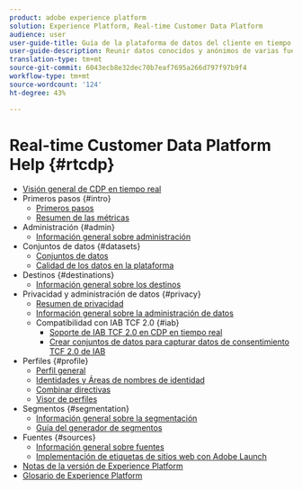 ```yaml
---
product: adobe experience platform
solution: Experience Platform, Real-time Customer Data Platform
audience: user
user-guide-title: Guía de la plataforma de datos del cliente en tiempo real
user-guide-description: Reunir datos conocidos y anónimos de varias fuentes empresariales para crear perfiles de clientes, crear segmentos de audiencia a partir de esos perfiles y activar estos segmentos en destinos de terceros.
translation-type: tm+mt
source-git-commit: 6043ecb8e32dec70b7eaf7695a266d797f97b9f4
workflow-type: tm+mt
source-wordcount: '124'
ht-degree: 43%

---
```



# Real-time Customer Data Platform Help {#rtcdp}

* [Visión general de CDP en tiempo real](overview.md)
* Primeros pasos {#intro}
   * [Primeros pasos](get-started.md)
   * [Resumen de las métricas](home-page-dashboards.md)
* Administración {#admin}
   * [Información general sobre administración](administration/admin-overview.md)
* Conjuntos de datos {#datasets}
   * [Conjuntos de datos](datasets/dataset.md)
   * [Calidad de los datos en la plataforma](datasets/data-quality.md)
* Destinos {#destinations}
   * [Información general sobre los destinos](destinations/overview.md)
* Privacidad y administración de datos {#privacy}
   * [Resumen de privacidad](privacy/privacy-overview.md)
   * [Información general sobre la administración de datos](privacy/data-governance-overview.md)
   * Compatibilidad con IAB TCF 2.0 {#iab}
      * [Soporte de IAB TCF 2.0 en CDP en tiempo real](privacy/iab/overview.md)
      * [Crear conjuntos de datos para capturar datos de consentimiento TCF 2.0 de IAB](privacy/iab/dataset-preparation.md)
* Perfiles {#profile}
   * [Perfil general](profile/profile-overview.md)
   * [Identidades y Áreas de nombres de identidad](profile/identities-overview.md)
   * [Combinar directivas](profile/merge-policies.md)
   * [Visor de perfiles](profile/profile-viewer.md)
* Segmentos {#segmentation}
   * [Información general sobre la segmentación](segmentation/segmentation-overview.md)
   * [Guía del generador de segmentos](segmentation/segment-builder-guide.md)
* Fuentes {#sources}
   * [Información general sobre fuentes](sources/sources-overview.md)
   * [Implementación de etiquetas de sitios web con Adobe Launch](sources/launch.md)
* [Notas de la versión de Experience Platform](https://www.adobe.com/go/platform-release-notes-en)
* [Glosario de Experience Platform](https://www.adobe.com/go/platform-glossary-en)

